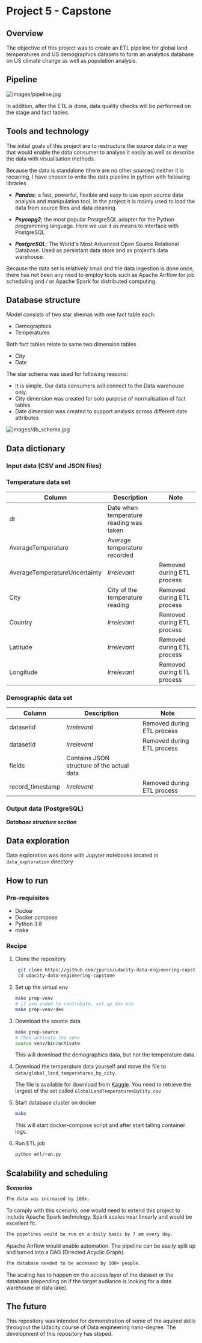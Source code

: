 # Project 5 - Capstone

## Overview

The objective of this project was to create an ETL pipeline for global land temperatures and US demographics datasets to form an analytics database on US climate change as well as population analysis.

## Pipeline

![images/pipeline.jpg](images/pipeline.jpg)

In addition, after the ETL is done, data quality checks will be performed on the stage and fact tables.

## Tools and technology

The initial goals of this project are to restructure the source data in a way that would enable the data consumer to analyse it easily as well as describe the data with visualisation methods.

Because the data is standalone (there are no other sources) neither it is recurring, I have chosen to write the data pipeline in python with following libraries

- ***Pandas***; a fast, powerful, flexible and easy to use open source data analysis and manipulation tool. In the project it is mainly used to load the data from source files and data cleaning.

- ***Psycopg2***; the most popular PostgreSQL adapter for the Python programming language. Here we use it as means to interface with PostgreSQL

- ***PostgreSQL***; The World's Most Advanced Open Source Relational Database. Used as persistant data store and as project's data warehouse.

Because the data set is relatively small and the data ingestion is done once, there has not been any need to employ tools such as Apache Airflow for job scheduling and / or Apache Spark for distributed computing.

## Database structure

Model consists of two star shemas with one fact table each:

- Demographics
- Temperatures

Both fact tables relate to same two dimension tables

- City
- Date

The star schema was used for following reasons:

- It is simple. Our data consumers will connect to the Data warehouse only.
- City dimension was created for solo purpose of normalisation of fact tables
- Date dimension was created to support analysis across different date attributes

![images/db_schema.jpg](images/db_schema.jpg)

## Data dictionary

### Input data (CSV and JSON files)

### Temperature data set

|Column|Description|Note|
--- | --- | ---
|dt|Date when temperature reading was taken||
|AverageTemperature| Average temperature recorded||
|AverageTemperatureUncertainty|_Irrelevant_|Removed during ETL process|
|City|City of the temperature reading|Removed during ETL process|
|Country|_Irrelevant_|Removed during ETL process|
|Latitude|_Irrelevant_|Removed during ETL process|
|Longitude|_Irrelevant_|Removed during ETL process|

### Demographic data set

|Column|Description|Note|
--- | --- | ---
|datasetid|_Irrelevant_|Removed during ETL process|
|datasetid|_Irrelevant_|Removed during ETL process|
|fields|Contains JSON structure of the actual data||
|record_timestamp|_Irrelevant_|Removed during ETL process|

### Output data (PostgreSQL)

***Database structure section***

## Data exploration

Data exploration was done with Jupyter notebooks located in `data_exploration` directory

## How to run

### Pre-requisites

- Docker
- Docker compose
- Python 3.8
- make

### Recipe

1. Clone the repository

   ```bash
    git clone https://github.com/jpuris/udacity-data-engineering-capstone.git
    cd udacity-data-engineering-capstone
   ```

2. Set up the virtual env

    ```bash
    make prep-venv
    # if you inded to controbute, set up dev env
    make prep-venv-dev
    ```

3. Download the source data

   ```bash
   make prep-source
   # Then activate the venv
   source venv/bin/activate
   ```

   This will download the demographics data, but not the temperature data.

4. Download the temperature data yourself and move the file to `data/global_land_temperatures_by_city`.

    The file is available for download from [Kaggle](https://www.kaggle.com/berkeleyearth/climate-change-earth-surface-temperature-data). You need to retrieve the largest of the set called `GlobalLandTemperaturesByCity.csv`

5. Start database cluster on docker

    ```bash
    make
    ```

    This will start docker-compose script and after start tailing container logs.

6. Run ETL job

   ```bash
   python etl/run.py
   ```

## Scalability and scheduling

***Scenarios***

```txt
The data was increased by 100x.
```

To comply with this scenario, one would need to extend this project to include Apache Spark technology. Spark scales near linearly and would be excellent fit.

```txt
The pipelines would be run on a daily basis by 7 am every day.
```

Apache Airflow would enable automation. The pipeline can be easily split up and turned into a DAG (Directed Acyclic Graph).

```txt
The database needed to be accessed by 100+ people.
```

The scaling has to happen on the access layer of the dataset or the database (depending on if the target audiance is looking for a data warehouse or data lake).

## The future

This repository was intended for demonstration of some of the aquired skills througout the Udacity course of Data engineering nano-degree. The development of this repository has stoped.
